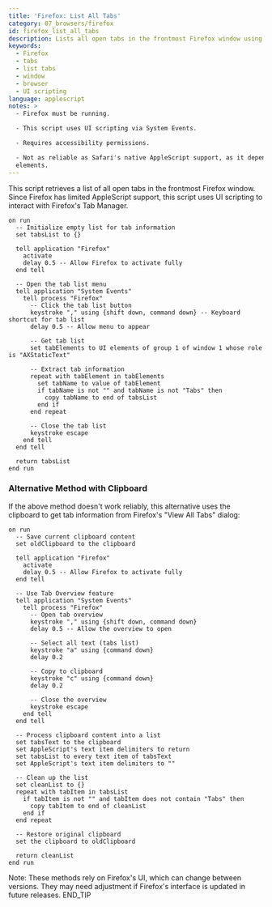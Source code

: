 ```yaml
---
title: 'Firefox: List All Tabs'
category: 07_browsers/firefox
id: firefox_list_all_tabs
description: Lists all open tabs in the frontmost Firefox window using UI scripting.
keywords:
  - Firefox
  - tabs
  - list tabs
  - window
  - browser
  - UI scripting
language: applescript
notes: >
  - Firefox must be running.

  - This script uses UI scripting via System Events.

  - Requires accessibility permissions.

  - Not as reliable as Safari's native AppleScript support, as it depends on UI
  elements.
---
```


This script retrieves a list of all open tabs in the frontmost Firefox window. Since Firefox has limited AppleScript support, this script uses UI scripting to interact with Firefox's Tab Manager.

```applescript
on run
  -- Initialize empty list for tab information
  set tabsList to {}
  
  tell application "Firefox"
    activate
    delay 0.5 -- Allow Firefox to activate fully
  end tell
  
  -- Open the tab list menu
  tell application "System Events"
    tell process "Firefox"
      -- Click the tab list button
      keystroke "," using {shift down, command down} -- Keyboard shortcut for tab list
      delay 0.5 -- Allow menu to appear
      
      -- Get tab list
      set tabElements to UI elements of group 1 of window 1 whose role is "AXStaticText"
      
      -- Extract tab information
      repeat with tabElement in tabElements
        set tabName to value of tabElement
        if tabName is not "" and tabName is not "Tabs" then
          copy tabName to end of tabsList
        end if
      end repeat
      
      -- Close the tab list
      keystroke escape
    end tell
  end tell
  
  return tabsList
end run
```

### Alternative Method with Clipboard

If the above method doesn't work reliably, this alternative uses the clipboard to get tab information from Firefox's "View All Tabs" dialog:

```applescript
on run
  -- Save current clipboard content
  set oldClipboard to the clipboard
  
  tell application "Firefox"
    activate
    delay 0.5 -- Allow Firefox to activate fully
  end tell
  
  -- Use Tab Overview feature
  tell application "System Events"
    tell process "Firefox"
      -- Open tab overview
      keystroke "," using {shift down, command down}
      delay 0.5 -- Allow the overview to open
      
      -- Select all text (tabs list)
      keystroke "a" using {command down}
      delay 0.2
      
      -- Copy to clipboard
      keystroke "c" using {command down}
      delay 0.2
      
      -- Close the overview
      keystroke escape
    end tell
  end tell
  
  -- Process clipboard content into a list
  set tabsText to the clipboard
  set AppleScript's text item delimiters to return
  set tabsList to every text item of tabsText
  set AppleScript's text item delimiters to ""
  
  -- Clean up the list
  set cleanList to {}
  repeat with tabItem in tabsList
    if tabItem is not "" and tabItem does not contain "Tabs" then
      copy tabItem to end of cleanList
    end if
  end repeat
  
  -- Restore original clipboard
  set the clipboard to oldClipboard
  
  return cleanList
end run
```

Note: These methods rely on Firefox's UI, which can change between versions. They may need adjustment if Firefox's interface is updated in future releases.
END_TIP
